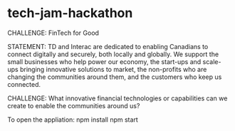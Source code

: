 # tech-jam-hackathon

CHALLENGE: FinTech for Good

STATEMENT:
TD and Interac are dedicated to enabling Canadians to connect digitally and securely, both locally and globally. We support the small businesses who help power our economy, the start-ups and scale-ups bringing innovative solutions to market, the non-profits who are changing the communities around them, and the customers who keep us connected.

CHALLENGE:
What innovative financial technologies or capabilities can we create to enable the communities around us?


To open the appliation: 
npm install 
npm start
